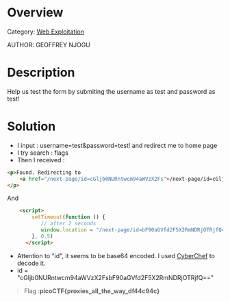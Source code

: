 # Overview 
Category: [Web Exploitation]()

AUTHOR: GEOFFREY NJOGU

# Description
Help us test the form by submiting the username as test and password as test!

# Solution
- I input : username=test&password=test! and redirect me to home page 
- I try search : flags
- Then I received :
```html
<p>Found. Redirecting to 
    <a href="/next-page/id=cGljb0NURntwcm94aWVzX2Fs">/next-page/id=cGljb0NURntwcm94aWVzX2Fs</a>
</p>
```
And
```html
    <script>
        setTimeout(function () {
           // after 2 seconds
           window.location = "/next-page/id=bF90aGVfd2F5X2RmNDRjOTRjfQ==";
        }, 0.5)
      </script>
```
- Attention to "id", it seems to be base64 encoded. I used [CyberChef](https://cyberchef.org/) to decode it.
- id = "cGljb0NURntwcm94aWVzX2FsbF90aGVfd2F5X2RmNDRjOTRjfQ=="

> Flag :**picoCTF{proxies_all_the_way_df44c94c}**